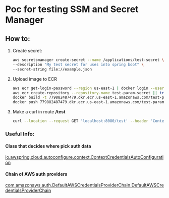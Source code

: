 # Poc for testing SSM and Secret Manager

## How to:
1. Create secret:
   ```sh
   aws secretsmanager create-secret --name /applications/test-secret \
   --description "My test secret for uses into spring boot" \
   --secret-string file://example.json
   ```
1. Upload image to ECR
   ```sh
   aws ecr get-login-password --region us-east-1 | docker login --username AWS --password-stdin 779882487479.dkr.ecr.us-east-1.amazonaws.com
   aws ecr create-repository --repository-name test-param-secret || true
   docker build -t 779882487479.dkr.ecr.us-east-1.amazonaws.com/test-param-secret:latest .
   docker push 779882487479.dkr.ecr.us-east-1.amazonaws.com/test-param-secret:latest
   ```

1. Make a curl in route **/test**
   ```sh
   curl --location --request GET 'localhost:8080/test' --header 'Content-Type: application/json'
   ```

### Useful Info:

#### Class that decides where pick auth data
[io.awspring.cloud.autoconfigure.context.ContextCredentialsAutoConfiguration](https://docs.awspring.io/spring-cloud-aws/docs/2.3.1-SNAPSHOT/apidocs/index.html?io/awspring/cloud/autoconfigure/context/ContextCredentialsAutoConfiguration.html)

#### Chain of AWS auth providers
[com.amazonaws.auth.DefaultAWSCredentialsProviderChain.DefaultAWSCredentialsProviderChain](https://docs.aws.amazon.com/AWSJavaSDK/latest/javadoc/com/amazonaws/auth/DefaultAWSCredentialsProviderChain.html)